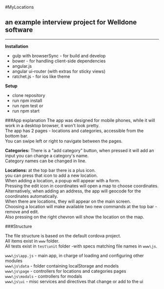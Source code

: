 #MyLocations

## an example interview project for Welldone software
---

**Installation**

 - gulp with browserSync - for build and develop
 - bower - for handling client-side dependencies
 - angular.js
 - angular ui-router (with extras for sticky views)
 - ratchet.js - for ios like theme

**Setup**

 - clone repository
 - run npm install
 - run npm test or
 - run npm start 
 
###App explanation
The app was designed for mobile phones, while it will work in a desktop browser, it won't look pretty.  
The app has 2 pages - locations and categories, accessible from the bottom bar.  
You can swipe left or right to navigate between the pages.  

**Categories:**
  There is a "add category" button, when pressed it will add an input you can change a category's name.  
  Category names can be changed in line.  
  
**Locations:**
  at the top bar there is a plus icon.  
  you can press that icon to add a new location.  
  When adding a location, a popup will appear with a form.  
    Pressing the edit icon in coordinates will open a map to choose coordinates.  
    Alternatively, when adding an address, the app will geocode for the coordinates automatically.  
  When there are locations, they will appear on the main screen.  
  Choosing a location will make available two new commands at the top bar - remove and edit.  
  Also pressing on the right chevron will show the location on the map.  
  
###Structure

The file structure is based on the default cordova project.  
All items exist in `www` folder.  
All tests exist in `test\unit` folder -with specs matching file names in `www\js`.  

  `www\js\app.js` - main app, in charge of loading and configuring other modules  
  `www\js\data` - folder containing localStorage and models  
  `www\js\page` - controllers for locations and categories pages  
  `www\js\modals` - controllers for modals  
  `www\js\ui` - misc services and directives that change or add to the ui  
